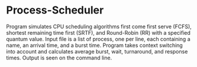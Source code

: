 # Process-Scheduler
Program simulates CPU scheduling algorithms first come first serve (FCFS), shortest remaining time first (SRTF), and 
Round-Robin (RR) with a specified quantum value. Input file is a list of process, one per line, each containing a name, 
an arrival time, and a burst time. Program takes context switching into account and calculates average burst, wait, 
turnaround, and response times. Output is seen on the command line.

